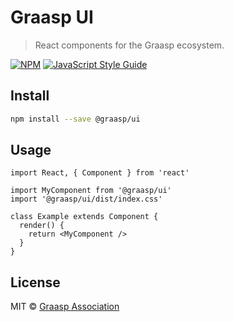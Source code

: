 # Graasp UI

> React components for the Graasp ecosystem.

[![NPM](https://img.shields.io/npm/v/@graasp/ui.svg)](https://www.npmjs.com/package/graasp-ui) [![JavaScript Style Guide](https://img.shields.io/badge/code_style-standard-brightgreen.svg)](https://standardjs.com)

## Install

```bash
npm install --save @graasp/ui
```

## Usage

```tsx
import React, { Component } from 'react'

import MyComponent from '@graasp/ui'
import '@graasp/ui/dist/index.css'

class Example extends Component {
  render() {
    return <MyComponent />
  }
}
```

## License

MIT © [Graasp Association](https://graasp.org)
